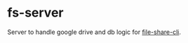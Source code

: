 # fs-server

Server to handle google drive and db logic for [file-share-cli](https://github.com/FahadulShadhin/file-share-cli).